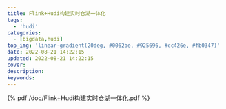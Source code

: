 ```yaml
---
title: Flink+Hudi构建实时仓湖一体化
tags:
  - 'hudi'
categories:
  - [bigdata,hudi]
top_img: 'linear-gradient(20deg, #0062be, #925696, #cc426e, #fb0347)'
date: 2022-08-21 14:22:15
updated: 2022-08-21 14:22:15
cover:
description:
keywords:
---
```


{% pdf /doc/Flink+Hudi构建实时仓湖一体化.pdf %}

